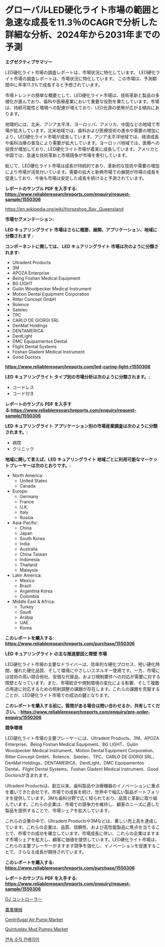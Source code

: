 <p><h1>グローバルLED硬化ライト市場の範囲と急速な成長を11.3％のCAGRで分析した詳細な分析、2024年から2031年までの予測</h1></p><p><strong>エグゼクティブサマリー</strong></p>
<p><p>LED硬化ライト市場の調査レポートは、市場状況に特化しています。 LED硬化ライト市場の調査レポートは、市場状況に特化しています。 この市場は、予測期間中に年率11.3%で成長すると予想されています。</p><p>市場トレンドの簡単な概要として、LED硬化ライト市場は、技術革新と製品の多様化が進んでおり、歯科や医療産業において重要な役割を果たしています。市場は、持続可能性と環境への配慮が増えており、LED光源の使用が広がる傾向にあります。</p><p>地理的には、北米、アジア太平洋、ヨーロッパ、アメリカ、中国などの地域で市場が拡大しています。北米地域では、歯科および医療技術の進歩や需要の増加により、LED硬化ライト市場が成長しています。アジア太平洋地域では、経済成長や歯科治療の普及により需要が拡大しています。ヨーロッパ地域では、医療への投資が増加しており、LED硬化ライト市場が着実に成長しています。アメリカと中国では、急速な技術革新と市場競争が市場を牽引しています。</p><p>総じて、LED硬化ライト市場は成長が持続的であり、革新的な技術や需要の増加により市場が活気付いています。需要の拡大と新興市場での展開が市場の成長を促進しており、今後も市場は安定した成長を続けると予測されています。</p></p>
<p><strong>レポートのサンプル PDF を入手する: <a href="https://www.reliableresearchreports.com/enquiry/request-sample/1550306">https://www.reliableresearchreports.com/enquiry/request-sample/1550306</a></strong></p>
<p><a href="https://en.wikipedia.org/wiki/Horseshoe_Bay,_Queensland">https://en.wikipedia.org/wiki/Horseshoe_Bay,_Queensland</a></p>
<p><strong>市場セグメンテーション:</strong></p>
<p><strong> LED キュアリングライト 市場はさらに概要、展開、アプリケーション、地域に分類されます :</strong></p>
<p><strong>コンポーネントに関しては、 LED キュアリングライト 市場は次のように分類されます:</strong></p>
<p><ul><li>Ultradent Products</li><li>3M</li><li>APOZA Enterprise</li><li>Being Foshan Medical Equipment</li><li>BG LIGHT</li><li>Guilin Woodpecker Medical Instrument</li><li>Motion Dental Equipment Corporation</li><li>Ritter Concept GmbH</li><li>Rolence</li><li>Satelec</li><li>TPC</li><li>CARLO DE GIORGI SRL</li><li>DenMat Holdings</li><li>DENTAMERICA</li><li>DentLight</li><li>DMC Equipamentos Dental</li><li>Flight Dental Systems</li><li>Foshan Gladent Medical Instrument</li><li>Good Doctors</li></ul></p>
<p><strong><a href="https://www.reliableresearchreports.com/led-curing-light-r1550306">https://www.reliableresearchreports.com/led-curing-light-r1550306</a></strong></p>
<p><strong> LED キュアリングライト タイプ別の市場分析は次のように分類されます。:</strong></p>
<p><ul><li>コードレス</li><li>コード付き</li></ul></p>
<p><strong>レポートのサンプル PDF を入手する:<a href="https://www.reliableresearchreports.com/enquiry/request-sample/1550306">https://www.reliableresearchreports.com/enquiry/request-sample/1550306</a></strong></p>
<p><strong> LED キュアリングライト アプリケーション別の市場産業調査は次のように分類されます。:</strong></p>
<p><ul><li>病院</li><li>クリニック</li></ul></p>
<p><strong>地域に関して言えば、LED キュアリングライト 地域ごとに利用可能なマーケットプレーヤーは次のとおりです。:</strong></p>
<p><ul>
    <li>
        North America:
        <ul>
            <li>United States</li>
            <li>Canada</li>
        </ul>
    </li>
    <li>
        Europe:
        <ul>
            <li>Germany</li>
            <li>France</li>
            <li>U.K.</li>
            <li>Italy</li>
            <li>Russia</li>
        </ul>
    </li>
    <li>
        Asia-Pacific:
        <ul>
            <li>China</li>
            <li>Japan</li>
            <li>South Korea</li>
            <li>India</li>
            <li>Australia</li>
            <li>China Taiwan</li>
            <li>Indonesia</li>
            <li>Thailand</li>
            <li>Malaysia</li>
        </ul>
    </li>
    <li>
        Latin America:
        <ul>
            <li>Mexico</li>
            <li>Brazil</li>
            <li>Argentina Korea</li>
            <li>Colombia</li>
        </ul>
    </li>
    <li>
        Middle East & Africa:
        <ul>
            <li>Turkey</li>
            <li>Saudi</li>
            <li>Arabia</li>
            <li>UAE</li>
            <li>Korea</li>
        </ul>
    </li>
    </ul></p>
<p><strong>このレポートを購入する: <a href="https://www.reliableresearchreports.com/purchase/1550306">https://www.reliableresearchreports.com/purchase/1550306</a></strong></p>
<p><strong>LED キュアリングライト の主な推進要因と障壁 市場</strong></p>
<p><p>LED硬化ライト市場の主要なドライバーは、効率的な硬化プロセス、短い硬化時間、優れた硬化品質、そして環境にやさしいエネルギー使用です。一方、市場には技術の高い競合他社、安価な代替品、および規制要件への対応が需要に対する障壁となっています。また、市場統合や規制環境の変化による影響、そして複数の用途に対応するための照射調整の課題が存在します。これらの課題を克服することが、LED硬化ライト市場での成功の鍵となります。</p></p>
<p><strong>このレポートを購入する前に、質問がある場合は問い合わせるか、共有してください。: <a href="https://www.reliableresearchreports.com/enquiry/pre-order-enquiry/1550306">https://www.reliableresearchreports.com/enquiry/pre-order-enquiry/1550306</a></strong></p>
<p><strong>競争環境</strong></p>
<p><p>LED硬化ライト市場の主要プレーヤーには、Ultradent Products、3M、APOZA Enterprise、Being Foshan Medical Equipment、BG LIGHT、Guilin Woodpecker Medical Instrument、Motion Dental Equipment Corporation、Ritter Concept GmbH、Rolence、Satelec、TPC、CARLO DE GIORGI SRL、DenMat Holdings、DENTAMERICA、DentLight、DMC Equipamentos Dental、Flight Dental Systems、Foshan Gladent Medical Instrument、Good Doctorsが含まれます。</p><p>Ultradent Productsは、創立以来、歯科製品や治療機器のイノベーションに重点を置いてきた会社です。市場での成長を続け、世界中で幅広い製品ポートフォリオを提供しています。3Mも歯科分野で広く知られており、品質と革新に取り組んでいます。これらの企業は、市場での競争力を維持し、顧客のニーズに適した製品を提供することで、市場シェアを拡大しています。</p><p>これらの企業の中で、Ultradent Productsや3Mなどは、著しい売上高を達成しています。これらの企業は、品質、信頼性、および高性能製品に焦点を当てることで、市場での成功を確立しています。市場成長に伴い、これらの企業はますます市場シェアを拡大し、顧客に価値を提供しています。LED硬化ライト市場は、これらの主要プレーヤーがますます競争を強化し、イノベーションを促進することで、さらなる成長が期待されています。</p></p>
<p><strong>このレポートを購入する: <a href="https://www.reliableresearchreports.com/purchase/1550306">https://www.reliableresearchreports.com/purchase/1550306</a></strong></p>
<p><strong>レポートのサンプル PDF を入手する: <a href="https://www.reliableresearchreports.com/enquiry/request-sample/1550306">https://www.reliableresearchreports.com/enquiry/request-sample/1550306</a></strong><strong></strong></p>
<p><p><a href="https://github.com/zjkmgcs938405/Market-Research-Report-List-3/blob/main/309540248308.md">DJ コントローラー</a></p><p><a href="https://github.com/roulaayoub-saad/Market-Research-Report-List-3/blob/main/883265348309.md">農業機械</a></p><p><a href="https://issuu.com/reportprime-2/docs/centrifugal-air-pump-market-size-2030.pptx">Centrifugal Air Pump Market</a></p><p><a href="https://www.linkedin.com/pulse/global-quintuplex-mud-pumps-market-focus-product-type-single-klxdc">Quintuplex Mud Pumps Market</a></p><p><a href="https://github.com/rcabello548/Market-Research-Report-List-3/blob/main/761792561901.md">연속 수직 컨베이어</a></p></p>